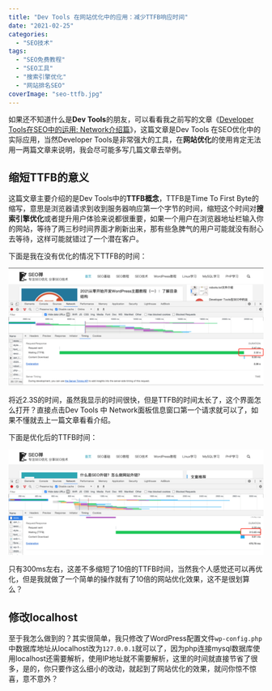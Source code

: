 ```yaml
---
title: "Dev Tools 在网站优化中的应用：减少TTFB响应时间"
date: "2021-02-25"
categories: 
  - "SEO技术"
tags: 
  - "SEO免费教程"
  - "SEO工具"
  - "搜索引擎优化"
  - "网站排名SEO"
coverImage: "seo-ttfb.jpg"
---
```


如果还不知道什么是**Dev Tools**的朋友，可以看看我之前写的文章《[Developer Tools在SEO中的运用: Network介绍篇](https://www.helloyu.top/seo/developer-tools-network-seo/)》，这篇文章是Dev Tools 在SEO优化中的实际应用，当然Developer Tools是非常强大的工具，在**网站优化**的使用肯定无法用一两篇文章来说明，我会尽可能多写几篇文章去举例。

## 缩短TTFB的意义

这篇文章主要介绍的是Dev Tools中的**TTFB概念**，TTFB是Time To First Byte的缩写，意思是浏览器请求到收到服务器响应第一个字节的时间，缩短这个时间对**搜索引擎优化**或者提升用户体验来说都很重要，如果一个用户在浏览器地址栏输入你的网站，等待了两三秒时间界面才刷新出来，那有些急脾气的用户可能就没有耐心去等待，这样可能就错过了一个潜在客户。

下面是我在没有优化的情况下TTFB的时间：

![未优化TTFB时间](images/未优化TTFB时间-1024x472.png)

将近2.3S的时间，虽然我显示的时间很快，但是TTFB的时间太长了，这个界面怎么打开？直接点击Dev Tools 中 Network面板信息窗口第一个请求就可以了，如果不懂就去上一篇文章看看介绍。

下面是优化后的TTFB时间：

![TTFB优化后](images/TTFB优化后-1024x426.png)

只有300ms左右，这差不多缩短了10倍的TTFB时间，当然我个人感觉还可以再优化，但是我就做了一个简单的操作就有了10倍的网站优化效果，这不是很划算么？

## 修改localhost

至于我怎么做到的？其实很简单，我只修改了WordPress配置文件`wp-config.php`中数据库地址从localhost改为`127.0.0.1`就可以了，因为php连接mysql数据库使用localhost还需要解析，使用IP地址就不需要解析，这里的时间就直接节省了很多，是的，你只要作这么细小的改动，就起到了网站优化的效果，就问你惊不惊喜，意不意外？
